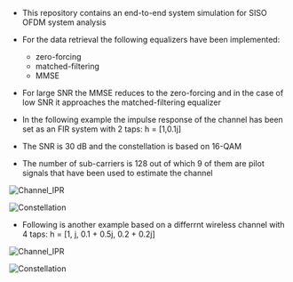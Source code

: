 - This repository contains an end-to-end system simulation for SISO OFDM system analysis
- For the data retrieval the following equalizers have been implemented:
     - zero-forcing
     - matched-filtering
     - MMSE
       
- For large SNR the MMSE reduces to the zero-forcing and in the case of low SNR it approaches the matched-filtering equalizer 
- In the following example the impulse response of the channel has been set as an FIR system with 2 taps: h = [1,0.1j]
- The SNR is 30 dB and the constellation is based on 16-QAM
- The number of sub-carriers is 128 out of which 9 of them are pilot signals that have been used to estimate the channel



![Channel_IPR](https://github.com/Shahrokh-Hamidi/OFDM-End-to-End-simulation/assets/156338354/fdeada23-e152-40d9-9c1f-b8873018c63f)


![Constellation](https://github.com/Shahrokh-Hamidi/OFDM-End-to-End-simulation/assets/156338354/7cdf77a5-7ef3-42cd-bf1c-c2d916cd7156)




 - Following is another example based on a differrnt wireless channel with 4 taps: h = [1,   j,   0.1 + 0.5j,   0.2 + 0.2j]

![Channel_IPR](https://github.com/Shahrokh-Hamidi/OFDM-End-to-End-simulation/assets/156338354/4529b89e-d6f7-4aa0-9005-c0d6ee9e1c23)







![Constellation](https://github.com/Shahrokh-Hamidi/OFDM-End-to-End-simulation/assets/156338354/00448f67-4562-4cad-8bd7-d06afa1f709b)
